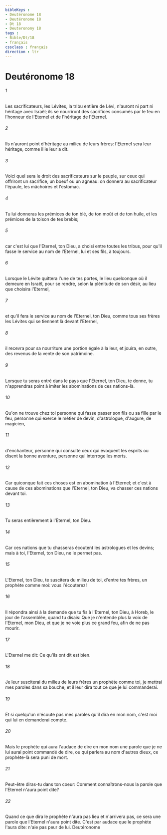 ```yaml
---
bibleKeys : 
- Deutéronome 18
- Deutéronome 18
- Dt 18
- Deuteronomy 18
tags : 
- Bible/Dt/18
- français
cssclass : français
direction : ltr
---
```


# Deutéronome 18

###### 1
Les sacrificateurs, les Lévites, la tribu entière de Lévi, n'auront ni part ni héritage avec Israël; ils se nourriront des sacrifices consumés par le feu en l'honneur de l'Eternel et de l'héritage de l'Eternel.
###### 2
Ils n'auront point d'héritage au milieu de leurs frères: l'Eternel sera leur héritage, comme il le leur a dit.
###### 3
Voici quel sera le droit des sacrificateurs sur le peuple, sur ceux qui offriront un sacrifice, un boeuf ou un agneau: on donnera au sacrificateur l'épaule, les mâchoires et l'estomac.
###### 4
Tu lui donneras les prémices de ton blé, de ton moût et de ton huile, et les prémices de la toison de tes brebis;
###### 5
car c'est lui que l'Eternel, ton Dieu, a choisi entre toutes les tribus, pour qu'il fasse le service au nom de l'Eternel, lui et ses fils, à toujours.
###### 6
Lorsque le Lévite quittera l'une de tes portes, le lieu quelconque où il demeure en Israël, pour se rendre, selon la plénitude de son désir, au lieu que choisira l'Eternel,
###### 7
et qu'il fera le service au nom de l'Eternel, ton Dieu, comme tous ses frères les Lévites qui se tiennent là devant l'Eternel,
###### 8
il recevra pour sa nourriture une portion égale à la leur, et jouira, en outre, des revenus de la vente de son patrimoine.
###### 9
Lorsque tu seras entré dans le pays que l'Eternel, ton Dieu, te donne, tu n'apprendras point à imiter les abominations de ces nations-là.
###### 10
Qu'on ne trouve chez toi personne qui fasse passer son fils ou sa fille par le feu, personne qui exerce le métier de devin, d'astrologue, d'augure, de magicien,
###### 11
d'enchanteur, personne qui consulte ceux qui évoquent les esprits ou disent la bonne aventure, personne qui interroge les morts.
###### 12
Car quiconque fait ces choses est en abomination à l'Eternel; et c'est à cause de ces abominations que l'Eternel, ton Dieu, va chasser ces nations devant toi.
###### 13
Tu seras entièrement à l'Eternel, ton Dieu.
###### 14
Car ces nations que tu chasseras écoutent les astrologues et les devins; mais à toi, l'Eternel, ton Dieu, ne le permet pas.
###### 15
L'Eternel, ton Dieu, te suscitera du milieu de toi, d'entre tes frères, un prophète comme moi: vous l'écouterez!
###### 16
Il répondra ainsi à la demande que tu fis à l'Eternel, ton Dieu, à Horeb, le jour de l'assemblée, quand tu disais: Que je n'entende plus la voix de l'Eternel, mon Dieu, et que je ne voie plus ce grand feu, afin de ne pas mourir.
###### 17
L'Eternel me dit: Ce qu'ils ont dit est bien.
###### 18
Je leur susciterai du milieu de leurs frères un prophète comme toi, je mettrai mes paroles dans sa bouche, et il leur dira tout ce que je lui commanderai.
###### 19
Et si quelqu'un n'écoute pas mes paroles qu'il dira en mon nom, c'est moi qui lui en demanderai compte.
###### 20
Mais le prophète qui aura l'audace de dire en mon nom une parole que je ne lui aurai point commandé de dire, ou qui parlera au nom d'autres dieux, ce prophète-là sera puni de mort.
###### 21
Peut-être diras-tu dans ton coeur: Comment connaîtrons-nous la parole que l'Eternel n'aura point dite?
###### 22
Quand ce que dira le prophète n'aura pas lieu et n'arrivera pas, ce sera une parole que l'Eternel n'aura point dite. C'est par audace que le prophète l'aura dite: n'aie pas peur de lui. Deutéronome
